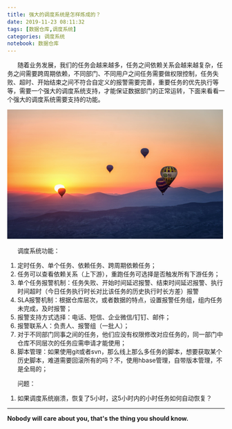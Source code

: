 ```yaml
---
title: 强大的调度系统是怎样炼成的？
date: 2019-11-23 08:11:32
tags: [数据仓库,调度系统]
categories: 调度系统
notebook: 数据仓库
---
```


&nbsp;&nbsp;&nbsp;&nbsp;&nbsp;&nbsp;随着业务发展，我们的任务会越来越多，任务之间依赖关系会越来越复杂，任务之间需要跨周期依赖，不同部门、不同用户之间任务需要做权限控制，任务失败、超时、开始结束之间不符合自定义的报警需要完善，重要任务的优先执行等等，需要一个强大的调度系统支持，才能保证数据部门的正常运转，下面来看看一个强大的调度系统需要支持的功能。

<img src="强大的调度系统是怎样炼成的？/system.jpeg" width="500" height="300"/>

<!-- more -->

&nbsp;&nbsp;&nbsp;&nbsp;&nbsp;&nbsp;调度系统功能：
1. 定时任务、单个任务、依赖任务、跨周期依赖任务；
2. 任务可以查看依赖关系（上下游），重跑任务可选择是否触发所有下游任务；
3. 单个任务报警机制：任务失败、开始时间延迟报警、结束时间延迟报警、执行时间超时（今日任务执行时长对比该任务的历史执行时长方差）报警
4. SLA报警机制：根据仓库层次，或者数据的特点，设置报警任务组，组内任务未完成，及时报警；
5. 报警支持方式选择：电话、短信、企业微信/钉钉、邮件；
6. 报警联系人：负责人、报警组（一批人）；
7. 对于不同部门同事之间的任务，他们应没有权限修改对应任务的，同一部门中仓库不同层次的任务应需申请才能使用；
8. 脚本管理：如果使用git或者svn，那么线上那么多任务的脚本，想要获取某个历史脚本，难道需要回滚所有的吗？不，使用hbase管理，自带版本管理，不是全局的；


&nbsp;&nbsp;&nbsp;&nbsp;&nbsp;&nbsp;问题：
1. 如果调度系统崩溃，恢复了5小时，这5小时内的小时任务如何自动恢复？


- - -
<b>Nobody will care about you, that's the thing you should know.</b>